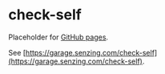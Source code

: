 # check-self

Placeholder for [GitHub pages](https://pages.github.com/).

See [https://garage.senzing.com/check-self](https://garage.senzing.com/check-self).
